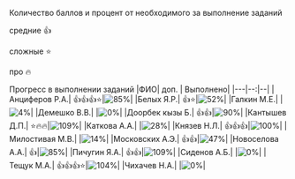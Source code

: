 Количество баллов и процент от необходимого за выполнение заданий

средние :+1:

сложные :star:

про :fire: 

Прогресс в выполнении заданий 
|ФИО| доп. | Выполнено|
|---|--:|--|
|Анциферов Р.А.|  :+1::+1::+1::star:|![85%](https://progress-bar.xyz/85/?title=18)|
|Белых Я.Р.|  :+1::star:|![52%](https://progress-bar.xyz/52/?title=11)|
|Галкин М.Е.|  |![4%](https://progress-bar.xyz/4/?title=1)|
|Демешко В.В.|  |![0%](https://progress-bar.xyz/0/?title=-7&color=ff0000)|
|Доорбек кызы Б.|  :+1::+1:|![90%](https://progress-bar.xyz/90/?title=19)|
|Кантышев Д.П.|  :star::fire::fire:|![109%](https://progress-bar.xyz/109/?title=зчт)|
|Каткова А.А.|  |![28%](https://progress-bar.xyz/28/?title=6)|
|Князев Н.Л.|  :+1::+1::+1:|![100%](https://progress-bar.xyz/100/?title=зчт)|
|Милостивая М.В.|  |![14%](https://progress-bar.xyz/14/?title=3)|
|Московских А.Э.|  :+1::+1:|![47%](https://progress-bar.xyz/47/?title=10)|
|Новоселова А.А.|  :+1:|![85%](https://progress-bar.xyz/85/?title=18)|
|Пичугин Я.А.|  :+1::+1:|![109%](https://progress-bar.xyz/109/?title=зчт)|
|Сиденов А.Б.|  |![0%](https://progress-bar.xyz/0/?title=-7&color=ff0000)|
|Тещук М.А.|  :+1::+1::+1::star:|![104%](https://progress-bar.xyz/104/?title=зчт)|
|Чихачев Н.А.|  |![0%](https://progress-bar.xyz/0/?title=0)|
